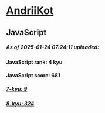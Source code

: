 # [AndriiKot](https://www.codewars.com/users/AndriiKot) 

## JavaScript

##### As of 2025-01-24 07:24:11 uploaded:

#### JavaScript rank: 4 kyu

#### JavaScript score: 681

##### [7-kyu: 9](https://github.com/AndriiKot/JavaScript__CodeWars/tree/main/kyu-7)

##### [8-kyu: 324](https://github.com/AndriiKot/JavaScript__CodeWars/tree/main/kyu-8)

